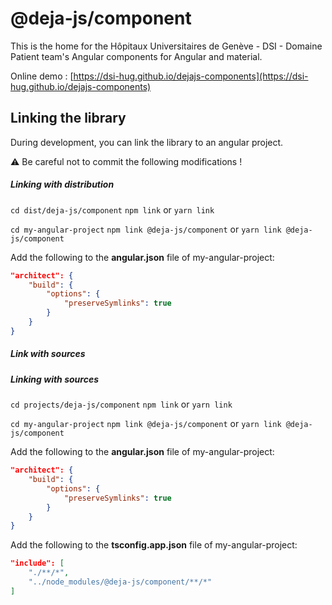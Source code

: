 # @deja-js/component
This is the home for the Hôpitaux Universitaires de Genève - DSI - Domaine Patient team's Angular components for Angular and material. 

Online demo : [https://dsi-hug.github.io/dejajs-components](https://dsi-hug.github.io/dejajs-components)

## Linking the library

During development, you can link the library to an angular project.   

:warning: Be careful not to commit the following modifications !

##### Linking with distribution

`cd dist/deja-js/component`
`npm link` or `yarn link`

`cd my-angular-project`
`npm link @deja-js/component` or `yarn link @deja-js/component`   

Add the following to the **angular.json** file of my-angular-project:

```json
"architect": {
    "build": {
        "options": {
            "preserveSymlinks": true
        }
    }
}
```

##### Link with sources
##### Linking with sources

`cd projects/deja-js/component`
`npm link` or `yarn link`

`cd my-angular-project`
`npm link @deja-js/component` or `yarn link @deja-js/component`   

Add the following to the **angular.json** file of my-angular-project:

```json
"architect": {
    "build": {
        "options": {
            "preserveSymlinks": true
        }
    }
}
```

Add the following to the **tsconfig.app.json** file of my-angular-project:

```json
"include": [
    "./**/*",
    "../node_modules/@deja-js/component/**/*"
]
```